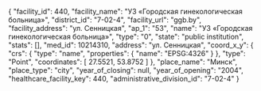 {
    "facility_id": 440,
    "facility_name": "УЗ «Городская гинекологическая больница»",
    "district_id": "7-02-4",
    "facility_url": "ggb.by",
    "facility_address": "ул. Сенницкая",
    "ap_1": "53",
    "name": "УЗ «Городская гинекологическая больница»",
    "type": "0",
    "state": "public institution",
    "stats": [],
    "med_id": 10214310,
    "address": "ул. Сенницкая",
    "coord_x_y": {
        "crs": {
            "type": "name",
            "properties": {
                "name": "EPSG:4326"
            }
        },
        "type": "Point",
        "coordinates": [
            27.5521,
            53.8752
        ]
    },
    "place_name": "Минск",
    "place_type": "city",
    "year_of_closing": null,
    "year_of_opening": "2004",
    "healthcare_facility_key": 440,
    "administrative_division_id": "7-02-4"
}